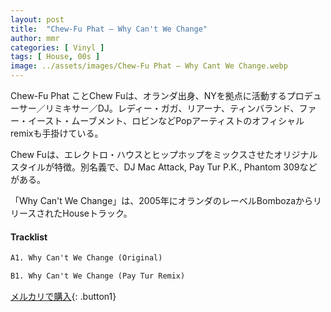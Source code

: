 ```yaml
---
layout: post
title:  "Chew-Fu Phat – Why Can't We Change"
author: mmr
categories: [ Vinyl ]
tags: [ House, 00s ]
image: ../assets/images/Chew-Fu Phat – Why Cant We Change.webp
---
```


Chew-Fu Phat ことChew Fuは、オランダ出身、NYを拠点に活動するプロデューサー／リミキサー／DJ。レディー・ガガ、リアーナ、ティンバランド、ファー・イースト・ムーブメント、ロビンなどPopアーティストのオフィシャルremixも手掛けている。

Chew Fuは、エレクトロ・ハウスとヒップホップをミックスさせたオリジナルスタイルが特徴。別名義で、DJ Mac Attack, Pay Tur P.K., Phantom 309などがある。

「Why Can't We Change」は、2005年にオランダのレーベルBombozaからリリースされたHouseトラック。


#### Tracklist
```md
A1. Why Can't We Change (Original)

B1. Why Can't We Change (Pay Tur Remix)
```

[メルカリで購入](https://jp.mercari.com/item/m66467003953?afid=6142608987){: .button1}
